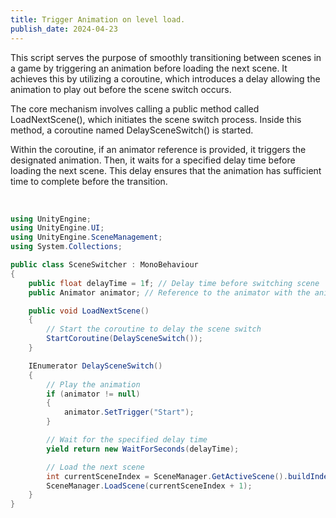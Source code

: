 ```yaml
---
title: Trigger Animation on level load.
publish_date: 2024-04-23
---
```

This script serves the purpose of smoothly transitioning between scenes in a game by triggering an animation before loading the next scene. It achieves this by utilizing a coroutine, which introduces a delay allowing the animation to play out before the scene switch occurs.

The core mechanism involves calling a public method called LoadNextScene(), which initiates the scene switch process. Inside this method, a coroutine named DelaySceneSwitch() is started.

Within the coroutine, if an animator reference is provided, it triggers the designated animation. Then, it waits for a specified delay time before loading the next scene. This delay ensures that the animation has sufficient time to complete before the transition.

<br>

```c#
using UnityEngine;
using UnityEngine.UI;
using UnityEngine.SceneManagement;
using System.Collections;

public class SceneSwitcher : MonoBehaviour
{
    public float delayTime = 1f; // Delay time before switching scene
    public Animator animator; // Reference to the animator with the animation to play

    public void LoadNextScene()
    {
        // Start the coroutine to delay the scene switch
        StartCoroutine(DelaySceneSwitch());
    }

    IEnumerator DelaySceneSwitch()
    {
        // Play the animation
        if (animator != null)
        {
            animator.SetTrigger("Start");
        }

        // Wait for the specified delay time
        yield return new WaitForSeconds(delayTime);

        // Load the next scene
        int currentSceneIndex = SceneManager.GetActiveScene().buildIndex;
        SceneManager.LoadScene(currentSceneIndex + 1);
    }
}
